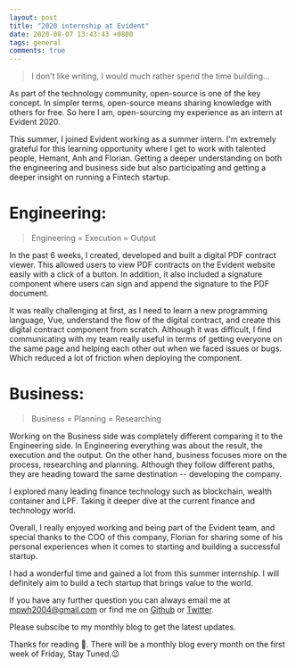 ```yaml
---
layout: post
title: "2020 internship at Evident"
date: 2020-08-07 13:43:43 +0800
tags: general
comments: true
---
```


> I don't like writing, I would much rather spend the time building...

As part of the technology community, open-source is one of the key concept. In simpler terms, open-source means sharing knowledge with others for free. So here I am, open-sourcing my experience as an intern at Evident 2020.

This summer, I joined Evident working as a summer intern. I'm extremely grateful for this learning opportunity where I get to work with talented people, Hemant, Anh and Florian. Getting a deeper understanding on both the engineering and business side but also participating and getting a deeper insight on running a Fintech startup.

# Engineering:

> Engineering = Execution = Output

In the past 6 weeks, I created, developed and built a digital PDF contract viewer. This allowed users to view PDF contracts on the Evident website easily with a click of a button. In addition, it also included a signature component where users can sign and append the signature to the PDF document.

It was really challenging at first, as I need to learn a new programming language, Vue, understand the flow of the digital contract, and create this digital contract component from scratch. Although it was difficult, I find communicating with my team really useful in terms of getting everyone on the same page and helping each other out when we faced issues or bugs. Which reduced a lot of friction when deploying the component.

# Business:

> Business = Planning = Researching

Working on the Business side was completely different comparing it to the Engineering side. In Engineering everything was about the result, the execution and the output. On the other hand, business focuses more on the process, researching and planning. Although they follow different paths, they are heading toward the same destination -- developing the company.

I explored many leading finance technology such as blockchain, wealth container and LPF. Taking it deeper dive at the current finance and technology world.

Overall, I really enjoyed working and being part of the Evident team, and special thanks to the COO of this company, Florian for sharing some of his personal experiences when it comes to starting and building a successful startup.

I had a wonderful time and gained a lot from this summer internship. I will definitely aim to build a tech startup that brings value to the world.

If you have any further question you can always email me at <mpwh2004@gmail.com> or find me on [Github](https://github.com/melaniehsieh) or [Twitter](https://twitter.com/melaniehsieh).

Please subscibe to my monthly blog to get the latest updates.

Thanks for reading 👀. There will be a monthly blog every month on the first week of Friday, Stay Tuned.😉
